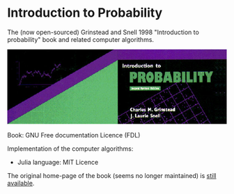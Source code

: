 # Introduction to Probability


The (now open-sourced) Grinstead and Snell 1998 "Introduction to probability" book and related computer algorithms.


![](booktitle.jpg)


Book: GNU Free documentation Licence (FDL)

Implementation of the computer algorithms:
- Julia language: MIT Licence

The original home-page of the book (seems no longer maintained) is [still available](http://www.dartmouth.edu/~chance/teaching_aids/books_articles/probability_book/book.html).
